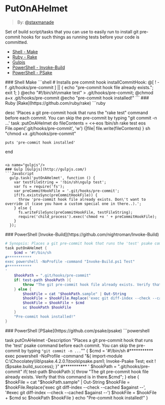 PutOnAHelmet
============

> By: [@staxmanade](http://staxmanade.com)

Set of build script/tasks that you can use to easily run to install git pre-commit hooks for such things as running tests before your code is committed.

- [Shell - Make](#shell)
- [Ruby - Rake](#rubyrake)
- [Gulpjs](#gulpjs)
- [PowerShell - Invoke-Build](#powershellInvokeBuild)
- [PowerShell - PSake](#powershellPsake)

<a name="shell"/>
### Shell Make
```shell
# Installs pre commit hook
installCommitHook:
	@[ ! -f .git/hooks/pre-commit ] || { echo "pre-commit hook file already exists."; exit 1; }
	@echo "#!/bin/sh\nmake test" > .git/hooks/pre-commit;
	@chmod a+x .git/hooks/pre-commit
	@echo "pre-commit hook installed!"
```

<a name="rubyrake"/>
### Ruby [Rake](https://github.com/ruby/rake)
```ruby

desc 'Places a git pre-commit hook that runs the "rake test" command before each commit. You can skip the pre-commit by typing "git commit -n ...'
task :putOnAHelmet do
    fileContents = <<-eos
          !bin/sh
          rake test
        eos
    File.open('.git/hooks/pre-commit', 'w') {|file|
        file.write(fileContents)
    }
    sh "chmod +x .git/hooks/pre-commit"

    puts 'pre-commit hook installed'
end

```

<a name="gulpjs"/>
### Gulp [Gulpjs](http://gulpjs.com/)
```JavaScript
  gulp.task('putOnAHelmet', function () {
    var testFileString = '!bin/sh\ngulp test';
    var fs = require('fs');
    var preCommitHookFile = '.git/hooks/pre-commit';
    if(fs.existsSync(preCommitHookFile)) {
      throw 'pre-commit hook file already exists. Don\'t want to override it (case you have a custom special one in there..).';
    } else {
      fs.writeFileSync(preCommitHookFile, testFileString);
      require('child_process').exec('chmod +x ' + preCommitHookFile);
    }
  });
```


<a name="powershellInvokeBuild"/>
### PowerShell [Invoke-Build](https://github.com/nightroman/Invoke-Build)

```powershell
# Synopsis: Places a git pre-commit hook that runs the 'test' psake command before each commit. You can skip the pre-commit by typing "git commit -n ..."
task putOnAHelmet {
    $cmd = '#!/bin/sh
#***********
exec powershell -NoProfile -command "Invoke-Build.ps1 Test"
#***********
'
    $hookPath = ".git/hooks/pre-commit"
    if( test-path $hookPath ){
        throw "The git pre-commit hook file already exists. Verify that this command is in there. $cmd"
    } else {
        $hookFile = cat "$hookPath.sample" | Out-String
        $hookFile = $hookFile.Replace('exec git diff-index --check --cached $against --', '#exec git diff-index --check --cached $against --')
        $hookFile = $hookFile + $cmd
        sc $hookPath $hookFile
    }
    "Pre-commit hook installed!"
}
```


<a name="powershellPsake"/>
### PowerShell [PSake](https://github.com/psake/psake)
```powershell

task putOnAHelmet -Description "Places a git pre-commit hook that runs the 'test' psake command before each commit. You can skip the pre-commit by typing `"git commit -n ...`"" {
	$cmd = '#!/bin/sh
#***********
exec powershell -NoProfile -command "&{ import-module C:\Chocolatey\lib\psake.4.2.0.1\tools\psake.psm1; Invoke-Psake Test; exit !(\$psake.build_success); }"
#***********
'
	$hookPath = ".git/hooks/pre-commit"
	if( test-path $hookPath ){
		throw "The git pre-commit hook file already exists. Verify that this command is in there.$cmd";
	} else {
		$hookFile = cat "$hookPath.sample" | Out-String
		$hookFile = $hookFile.Replace('exec git diff-index --check --cached $against --', '#exec git diff-index --check --cached $against --')
		$hookFile = $hookFile + $cmd
		sc $hookPath $hookFile
	}
	echo "Pre-commit hook installed!"
}
```
